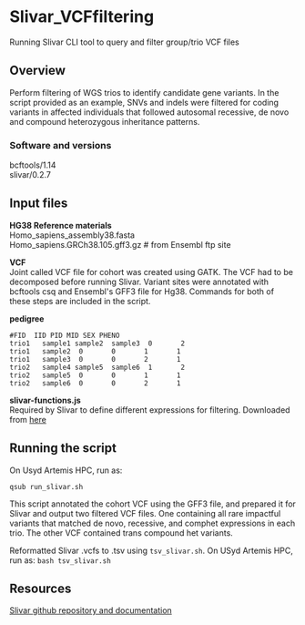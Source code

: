 # Slivar_VCFfiltering
Running Slivar CLI tool to query and filter group/trio VCF files

## Overview

Perform filtering of WGS trios to identify candidate gene variants. In the script provided as an example, SNVs and indels were filtered for coding variants in affected individuals that followed autosomal recessive, de novo and compound heterozygous inheritance patterns.     

### Software and versions 
bcftools/1.14   
slivar/0.2.7     

## Input files 

**HG38 Reference materials**   
Homo_sapiens_assembly38.fasta  
Homo_sapiens.GRCh38.105.gff3.gz # from Ensembl ftp site 

**VCF**   
Joint called VCF file for cohort was created using GATK. The VCF had to be decomposed before running Slivar. Variant sites were annotated with bcftools csq and Ensembl's GFF3 file for Hg38. Commands for both of these steps are included in the script. 

**pedigree**  

```
#FID  IID PID MID SEX PHENO
trio1   sample1 sample2  sample3  0       2
trio1   sample2  0       0       1       1
trio1   sample3  0       0       2       1
trio2   sample4 sample5  sample6  1       2
trio2   sample5  0       0       1       1
trio2   sample6  0       0       2       1
```

**slivar-functions.js**  
Required by Slivar to define different expressions for filtering. Downloaded from [here](https://github.com/brentp/slivar/blob/master/js/slivar-functions.js)

## Running the script 

On Usyd Artemis HPC, run as:  

`qsub run_slivar.sh`  

This script annotated the cohort VCF using the GFF3 file, and prepared it for Slivar and output two filtered VCF files. One containing all rare impactful variants that matched de novo, recessive, and comphet expressions in each trio. The other VCF contained trans compound het variants.  

Reformatted Slivar .vcfs to .tsv using `tsv_slivar.sh`. On USyd Artemis HPC, run as: `bash tsv_slivar.sh`   

## Resources 
[Slivar github repository and documentation](https://github.com/brentp/slivar)
